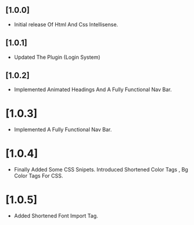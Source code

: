 
## [1.0.0]

- Initial release Of Html And Css Intellisense.

## [1.0.1]

- Updated The Plugin (Login System)

## [1.0.2]

- Implemented Animated Headings And A Fully Functional Nav Bar.

# [1.0.3]

- Implemented A Fully Functional Nav Bar.

# [1.0.4]

- Finally Added Some CSS Snipets. Introduced Shortened Color Tags , Bg Color Tags For CSS.

# [1.0.5]

- Added Shortened Font Import Tag.
